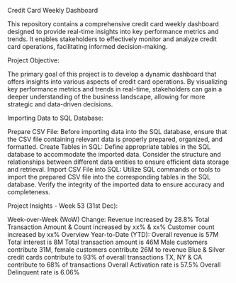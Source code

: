 
Credit Card Weekly Dashboard

This repository contains a comprehensive credit card weekly dashboard designed to provide real-time insights into key performance metrics and trends. It enables stakeholders to effectively monitor and analyze credit card operations, facilitating informed decision-making.

Project Objective:

The primary goal of this project is to develop a dynamic dashboard that offers insights into various aspects of credit card operations. By visualizing key performance metrics and trends in real-time, stakeholders can gain a deeper understanding of the business landscape, allowing for more strategic and data-driven decisions.

Importing Data to SQL Database:

Prepare CSV File: Before importing data into the SQL database, ensure that the CSV file containing relevant data is properly prepared, organized, and formatted.
Create Tables in SQL: Define appropriate tables in the SQL database to accommodate the imported data. Consider the structure and relationships between different data entities to ensure efficient data storage and retrieval.
Import CSV File into SQL: Utilize SQL commands or tools to import the prepared CSV file into the corresponding tables in the SQL database. Verify the integrity of the imported data to ensure accuracy and completeness.

Project Insights - Week 53 (31st Dec):

Week-over-Week (WoW) Change:
Revenue increased by 28.8%
Total Transaction Amount & Count increased by xx% & xx%
Customer count increased by xx%
Overview Year-to-Date (YTD):
Overall revenue is 57M
Total interest is 8M
Total transaction amount is 46M
Male customers contribute 31M, female customers contribute 26M to revenue
Blue & Silver credit cards contribute to 93% of overall transactions
TX, NY & CA contribute to 68% of transactions
Overall Activation rate is 57.5%
Overall Delinquent rate is 6.06%
